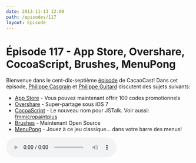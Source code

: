 ```yaml
---
date: 2013-11-13 12:00
path: /episodes/117
layout: Episode
---
```

# Épisode 117 - App Store, Overshare, CocoaScript, Brushes, MenuPong
<p>Bienvenue dans le cent-dix-septième <a href="https://cacaocast.com/media/cacaocast_117.m4a" title="CacaoCast Episode 117">épisode</a> de CacaoCast! Dans cet épisode, <a href="http://www.twitter.com/philippec" title="Philippe Casgrain sur Twitter">Philippe Casgrain</a> et <a href="http://www.twitter.com/philippeguitard" title="Philippe Guitard sur Twitter">Philippe Guitard</a> discutent des sujets suivants:</p>
<ul><li><a href="https://twitter.com/usetokens/status/400308161577750528" title="App Store">App Store</a> - Vous pouvez maintenant offrir 100 codes promotionnels</li>
<li><a href="https://github.com/overshare/overshare-kit" title="Overshare">Overshare</a> - Super-partage sous iOS 7</li>
<li><a href="https://github.com/ccgus/CocoaScript" title="CocoaScript">CocoaScript</a> - Le nouveau nom pour JSTalk. Voir aussi: <a href="http://shapeof.com/archives/2013/10/fmmicropaintplus.html" title="fmmicropaintplus">fmmicropaintplus</a></li>
<li><a href="http://www.brushesapp.com" title="Brushes">Brushes</a> - Maintenant Open Source</li>
<li><a href="http://rsms.me/projects/menu-pong/" title="MenuPong">MenuPong</a> - Jouez à ce jeu classique… dans votre barre des menus!</li>
</ul>
<p><audio controls><source src="https://cacaocast.com/media/cacaocast_117.m4a" type="audio/mpeg"><source src="https://cacaocast.com/media/cacaocast_117.m4a" type="audio/mp4">Votre navigateur ne supporte pas l'élément audio / Your browser does not support the audio element.</audio></p>
